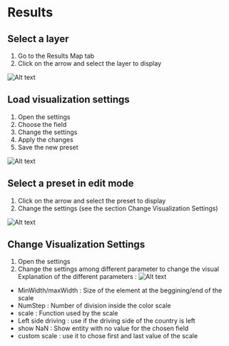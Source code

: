 
# Results

## Select a layer

1. Go to the Results Map tab
2. Click on the arrow and select the layer to display

![Alt text](/results_3.png)

## Load visualization settings

1. Open the settings
2. Choose the field
3. Change the settings
4. Apply the changes
5. Save the new preset

![Alt text](/results_2.png)

## Select a preset in edit mode

1. Click on the arrow and select the preset to display
2. Change the settings (see the section Change Visualization Settings)

![Alt text](/result/preset.png)

## Change Visualization Settings

1. Open the settings
2. Change the settings among different parameter to change the visual
Explanation of the different parameters :
![Alt text](/result/Settings.png)
- MinWidth/maxWidth : Size of the element at the beggining/end of the scale
- NumStep : Number of division inside the color scale
- scale : Function used by the scale
- Left side driving : use if the driving side of the country is left
- show NaN : Show entity with no value for the chosen field
- custom scale : use it to chose first and last value of the scale